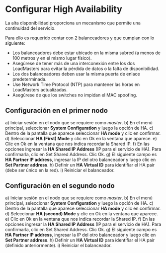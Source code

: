 # Configurar High Availability

La alta disponibilidad proporciona un mecanismo que permite una continuidad del servicio.

Para ello es requerido contar con 2 balanceadores y que cumplan con lo siguiente:

* Los balanceadores debe estar ubicado en la misma subred (a menos de 100 metros y en el mismo lugar físico).
* Asegúrese de tener más de una interconexión entre los dos LoadMasters para evitar la pérdida de datos o la falta de disponibilidad.
* Los dos balanceadores deben usar la misma puerta de enlace predeterminada.
* Use Network Time Protocol (NTP) para mantener las horas en LoadMasters actualizadas.
* Asegúrese de que los switches no impidan el MAC spoofing.

## Configuración en el primer nodo

a) Iniciar sesión en el nodo que se requiere como *master*.
b) En el menú principal, seleccionar **System Configuration** y luego la opción de HA.
c) Dentro de la pantalla que aparece seleccionar **HA mode** y clic en confirmar.
d) Seleccionar **HA (First) Mode** y clic en Ok en la ventana que aparece.
e) Clic en Ok en la ventana que nos indica recordar la Shared IP.
f) En las opciones ingresar la **HA Shared IP Address** (IP para el servicio de HA). Para confirmarla, clic en Set Shared Address. Clic Ok.
g) El siguiente campo es **HA Partner IP address**, ingresar la IP del otro balanceador y luego clic en **Set Partner address**.
h) Definir un **HA Virtual ID** para identifiar el HA pair (debe ser único en la red).
i) Reiniciar el balanceador.

## Configuración en el segundo nodo

a) Iniciar sesión en el nodo que se requiere como *master*.
b) En el menú principal, seleccionar **System Configuration** y luego la opción de HA.
c) Dentro de la pantalla que aparece seleccionar **HA mode** y clic en confirmar.
d) Seleccionar **HA (second) Mode** y clic en Ok en la ventana que aparece.
e) Clic en Ok en la ventana que nos indica recordar la Shared IP.
f) En las opciones ingresar la **HA Shared IP Address** (IP para el servicio de HA). Para confirmarla, clic en Set Shared Address. Clic Ok.
g) El siguiente campo es **HA Partner IP address**, ingresar la IP del otro balanceador y luego clic en **Set Partner address**.
h) Definir un **HA Virtual ID** para identifiar el HA pair (definido anteriormente).
i) Reiniciar el balanceador.
